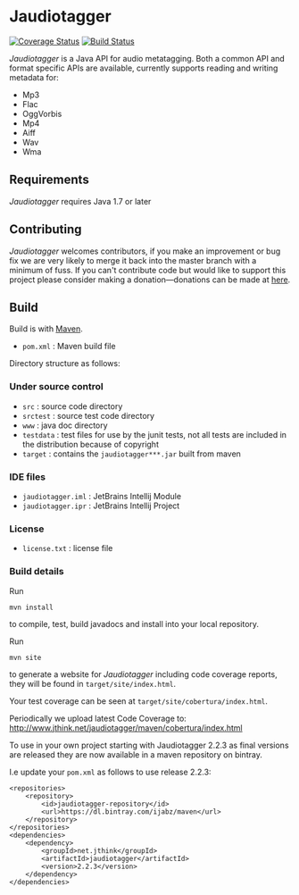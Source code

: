 # Jaudiotagger

[![Coverage Status](https://coveralls.io/repos/ijabz/jaudiotagger/badge.svg?branch=master&service=bitbucket)](https://coveralls.io/bitbucket/ijabz/jaudiotagger?branch=master)
[![Build Status](https://drone.io/bitbucket.org/ijabz/jaudiotagger/status.png)](https://drone.io/bitbucket.org/ijabz/jaudiotagger/latest)

*Jaudiotagger* is a Java API for audio metatagging. Both a common API and format
specific APIs are available, currently supports reading and writing metadata for:

- Mp3
- Flac
- OggVorbis
- Mp4
- Aiff
- Wav
- Wma

## Requirements

*Jaudiotagger* requires Java 1.7 or later

## Contributing

*Jaudiotagger* welcomes contributors, if you make an improvement or bug fix we are
very likely to merge it back into the master branch with a minimum of fuss.
If you can't contribute code but would like to support this project please consider
making a donation—donations can be made at
[here](http://www.jthink.net/jaudiotagger/donate.jsp).

## Build

Build is with [Maven](http://maven.apache.org).

- `pom.xml` : Maven build file

Directory structure as follows:

### Under source control

- `src`                  : source code directory
- `srctest`              : source test code directory
- `www`                  : java doc directory
- `testdata`             : test files for use by the junit tests, not all tests are included in the distribution because of copyright
- `target`               : contains the `jaudiotagger***.jar` built from maven

### IDE files

- `jaudiotagger.iml`     : JetBrains Intellij Module
- `jaudiotagger.ipr`     : JetBrains Intellij Project

### License

- `license.txt` : license file
 
 
### Build details

Run

    mvn install

to compile, test, build javadocs and install into your local repository.

Run

    mvn site

to generate a website for *Jaudiotagger* including code coverage reports,
they will be found in `target/site/index.html`.

Your test coverage can be seen at `target/site/cobertura/index.html`.

Periodically we upload latest Code Coverage to:
http://www.jthink.net/jaudiotagger/maven/cobertura/index.html

To use in your own project starting with Jaudiotagger 2.2.3 as final versions are
released they are now available in a maven repository on bintray.

I.e update your `pom.xml` as follows to use release 2.2.3:

    <repositories>
        <repository>
            <id>jaudiotagger-repository</id>
            <url>https://dl.bintray.com/ijabz/maven</url>
        </repository>
    </repositories>
    <dependencies>
        <dependency>
            <groupId>net.jthink</groupId>
            <artifactId>jaudiotagger</artifactId>
            <version>2.2.3</version>
        </dependency>
    </dependencies>
